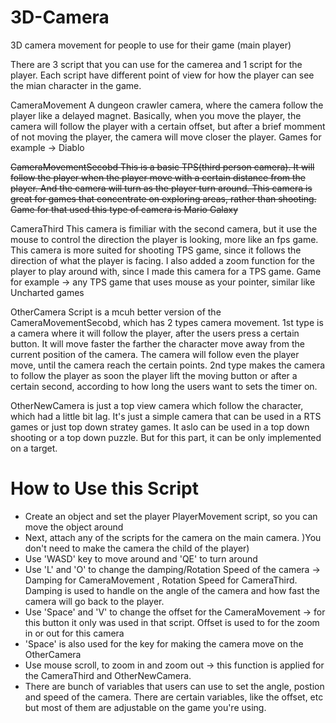 # 3D-Camera

3D camera movement for people to use for their game (main player)

There are 3 script that you can use for the camerea and 1 script for the player. Each script have different point of view for how the player can see the mian character in the game.

CameraMovement A dungeon crawler camera, where the camera follow the player like a delayed magnet. Basically, when you move the player, the camera will follow the player with a certain offset, but after a brief momment of not moving the player, the camera will move closer the player. Games for example -> Diablo
 
~~CameraMovementSecobd This is a basic TPS(third person camera). It will follow the player when the player move with a certain distance from the player. And the camera will turn as the player turn around. This camera is great for games that concentrate on exploring areas, rather than shooting. Game for that used this type of camera is Mario Galaxy~~

CameraThird This camera is fimiliar with the second camera, but it use the mouse to control the direction the player is looking, more like an fps game. This camera is more suited for shooting TPS game, since it follows the direction of what the player is facing. I also added a zoom function for the player to play around with, since I made this camera for a TPS game. Game for example -> any TPS game that uses mouse as your pointer, similar like Uncharted games

OtherCamera Script is a mcuh better version of the CameraMovementSecobd, which has 2 types camera movement. 1st type is a camera where it will follow the player, after the users press a certain button. It will move faster the farther the character move away from the current position of the camera. The camera will follow even the player move, until the camera reach the certain points. 2nd type makes the camera to follow the player as soon the player lift the moving button or after a certain second, according to how long the users want to sets the timer on. 

OtherNewCamera is just a top view camera which follow the character, which had a little bit lag. It's just a simple camera that can be used in a RTS games or just top down stratey games. It aslo can be used in a top down shooting or a top down puzzle. But for this part, it can be only implemented on a target. 

# How to Use this Script

- Create an object and set the player PlayerMovement script, so you can move the object around
- Next, attach any of the scripts for the camera on the main camera. )You don't need to make the camera the child of the player)
- Use 'WASD' key to move around and 'QE' to turn around
- Use 'L' and 'O' to change the damping/Rotation Speed of the camera -> Damping for CameraMovement , Rotation Speed for CameraThird. Damping is used to handle on the angle of the camera and how fast the camera will go back to the player. 
- Use 'Space' and 'V' to change the offset for the CameraMovement -> for this button it only was used in that script. Offset is used to for the zoom in or out for this camera
- 'Space' is also used for the key for making the camera move on the OtherCamera
- Use mouse scroll, to zoom in and zoom out -> this function is applied for the CameraThird and OtherNewCamera.
- There are bunch of variables that users can use to set the angle, postion and speed of the camera. There are certain variables, like the offset, etc but most of them are adjustable on the game you're using. 
